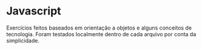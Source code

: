 # Javascript

Exercícios feitos baseados em orientação a objetos e alguns conceitos de tecnologia.
Foram testados localmente dentro de cada arquivo por conta da simplicidade.
